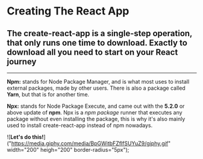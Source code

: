 # **Creating The React App**

## The create-react-app is a single-step operation, that only runs one time to download. Exactly to download all you need to start on your React journey

---

**Npm:** stands for Node Package Manager, and is what most uses to install external packages, made by other users. There is also a package called **Yarn**, but that is for another time.

**Npx:** stands for Node Package Execute, and came out with the **5.2.0** or above update of **npm**. Npx is a *npm package* runner that executes any package without even installing the package, this is why it's also mainly used to install create-react-app instead of npm nowadays.


![**Let's do this!**]("https://media.giphy.com/media/BpGWitbFZflfSUYuZ9/giphy.gif" width="200" heigh="200" border-radius="5px");